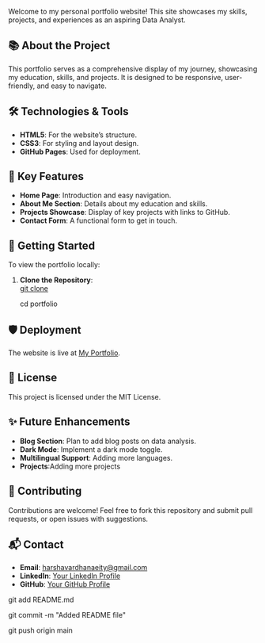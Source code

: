 Welcome to my personal portfolio website! This site showcases my skills, projects, and experiences as an aspiring Data Analyst.
## 📚 About the Project

This portfolio serves as a comprehensive display of my journey, showcasing my education, skills, and projects. It is designed to be responsive, user-friendly, and easy to navigate.
## 🛠 Technologies & Tools

- **HTML5**: For the website’s structure.
- **CSS3**: For styling and layout design.
- **GitHub Pages**: Used for deployment.
## 🌟 Key Features

- **Home Page**: Introduction and easy navigation.
- **About Me Section**: Details about my education and skills.
- **Projects Showcase**: Display of key projects with links to GitHub.
- **Contact Form**: A functional form to get in touch.
## 🚀 Getting Started

To view the portfolio locally:

1. **Clone the Repository**:
\
   [git clone](https://github.com/HarshaVardhan1505/Harshavardhan-Portfolio.git)
   
   cd portfolio
## 🛡️ Deployment

The website is live at [My Portfolio](https://harshavardhan1505.github.io/Harshavardhan-Portfolio/).
## 📄 License

This project is licensed under the MIT License.
## ✨ Future Enhancements

- **Blog Section**: Plan to add blog posts on data analysis.
- **Dark Mode**: Implement a dark mode toggle.
- **Multilingual Support**: Adding more languages.
- **Projects**:Adding more projects
## 🤝 Contributing

Contributions are welcome! Feel free to fork this repository and submit pull requests, or open issues with suggestions.
## 📬 Contact

- **Email**: harshavardhanaeity@gmail.com
- **LinkedIn**: [Your LinkedIn Profile](https://www.linkedin.com/in/harshavardhan-aeity-019461267)
- **GitHub**: [Your GitHub Profile](https://github.com/HarshaVardhan1505)
  
git add README.md

git commit -m "Added README file"

git push origin main

